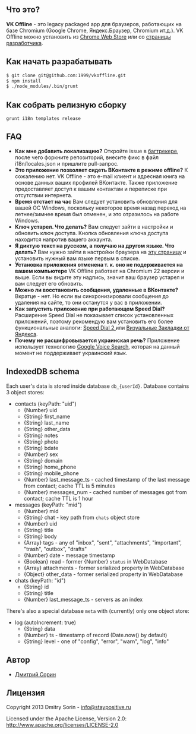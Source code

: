 ## Что это?
**VK Offline** - это legacy packaged app для браузеров, работающих на базе Chromium (Google Chrome, Яндекс.Браузер, Chromium ит.д.). VK Offline можно установить из [Chrome Web Store](https://chrome.google.com/webstore/detail/vkontakte-offline/jinklgkideaicpdgmomlckebafjfibjk) или со [страницы разработчика](http://staypositive.ru/vkofflineapp-promo).

## Как начать разрабатывать
```bash
$ git clone git@github.com:1999/vkoffline.git
$ npm install
$ ./node_modules/.bin/grunt
```

## Как собрать релизную сборку
`grunt i18n templates release`

## FAQ
 * **Как мне добавить локализацию?**
Откройте issue в [багтрекере](https://github.com/1999/vkoffline/issues?sort=created&state=open), после чего форкните репозиторий, внесите фикс в файл i18n/locales.json и пришлите pull-запрос.
 * **Это приложение позволяет сидеть ВКонтакте в режиме offline?**
К сожалению нет. VK Offline - это e-mail клиент и адресная книга на основе данных ваших профилей ВКонтакте. Также приложение предоставляет доступ к вашим контактам и переписке при отсутствии интернета.
 * **Время отстает на час**
Вам следует установить обновления для вашей ОС Windows, поскольку некоторое время назад переход на летнее/зимнее время был отменен, и это отразилось на работе Windows.
 * **Ключ устарел. Что делать?**
Вам следует зайти в настройки и обновить ключ доступа. Кнопка обновления ключа доступа находится напротив вашего аккаунта.
 * **Я диктую текст на русском, а получаю на другом языке. Что делать?**
Вам нужно зайти в настройки браузера на [эту страницу](chrome://settings/languages) и установить нужный вам языке первым в списке.
 * **Установка приложения отменена т. к. оно не подерживается на вашем компьютере**
VK Offline работает на Chromium 22 версии и выше. Если вы видите эту надпись, значит ваш браузер устарел и вам следует его обновить.
 * **Можно ли восстановить сообщения, удаленные в ВКонтакте?**
Вкратце - нет. Но если вы синхронизировали сообщения до удаления на сайте, то они останутся у вас в приложении.
 * **Как запустить приложение при работающем Speed Dial?**
Расширение Speed Dial не показывает список установленных приложений, поэтому рекомендую вам установить его более функциональные аналоги: [Speed Dial 2 ](https://chrome.google.com/webstore/detail/speed-dial-2/jpfpebmajhhopeonhlcgidhclcccjcik)или [Визуальные Закладки от Яндекса](https://chrome.google.com/webstore/detail/pchfckkccldkbclgdepkaonamkignanh).
 * **Почему не расшифровывается украинская речь?**
Приложение использует технологию [Google Voice Search](http://en.wikipedia.org/wiki/Google_Voice_Search), которая на данный момент не поддерживает украинский язык.

## IndexedDB schema
Each user's data is stored inside database `db_{userId}`. Database contains 3 object stores:

 * contacts (keyPath: "uid")
   * {Number} uid
   * {String} first_name
   * {String} last_name
   * {String} other_data
   * {String} notes
   * {String} photo
   * {String} bdate
   * {Number} sex
   * {String} domain
   * {String} home_phone
   * {String} mobile_phone
   * {Number} last_message_ts - cached timestamp of the last message from contact; cache TTL is 5 minutes
   * {Number} messages_num - cached number of messages got from contact; cache TTL is 1 hour
 * messages (keyPath: "mid")
   * {Number} mid
   * {String} chat - key path from `chats` object store
   * {Number} uid
   * {String} title
   * {String} body
   * {Array} tags - any of "inbox", "sent", "attachments", "important", "trash", "outbox", "drafts"
   * {Number} date - message timestamp
   * {Boolean} read - former {Number} `status` in WebDatabase
   * {Array} attachments - former serialized property in WebDatabase
   * {Object} other_data - former serialized property in WebDatabase
 * chats (keyPath: "id")
   * {String} id
   * {String} title
   * {Number} last_message_ts - servers as an index

There's also a special database `meta` with (currently) only one object store:

 * log (autoIncrement: true)
   * {String} data
   * {Number} ts - timestamp of record (Date.now() by default)
   * {String} level - one of "config", "error", "warn", "log", "info"

## Автор

 * [Дмитрий Сорин](http://www.staypositive.ru)

## Лицензия

Copyright 2013 Dmitry Sorin - info@staypositive.ru

Licensed under the Apache License, Version 2.0: http://www.apache.org/licenses/LICENSE-2.0
